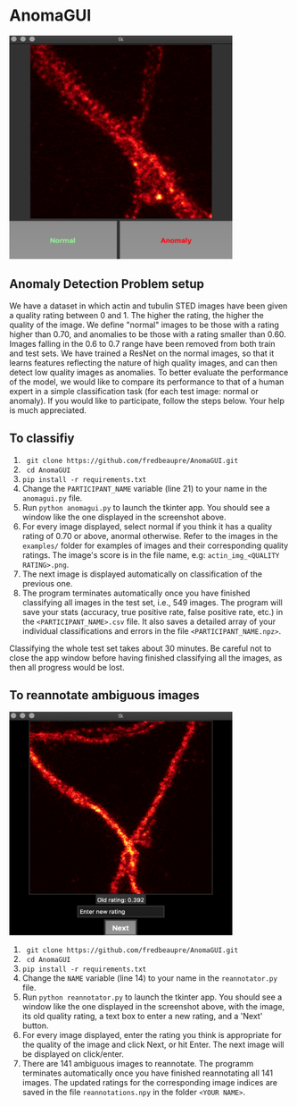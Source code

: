 # AnomaGUI

<img src="https://github.com/fredbeaupre/AnomaGUI/blob/master/anomaguiApp.png" width="400" height="400" margin="auto">

## Anomaly Detection Problem setup

We have a dataset in which actin and tubulin STED images have been given a quality rating between 0 and 1. The higher the rating, the higher the quality of the image. We define "normal" images to be those with a rating higher than 0.70, and anomalies to be those with a rating smaller than 0.60. Images falling in the 0.6 to 0.7 range have been removed from both train and test sets. We have trained a ResNet on the normal images, so that it learns features reflecting the nature of high quality images, and can then detect low quality images as anomalies. To better evaluate the performance of the model, we would like to compare its performance to that of a human expert in a simple classification task (for each test image: normal or anomaly). If you would like to participate, follow the steps below. Your help is much appreciated.

## To classifiy

1. ` git clone https://github.com/fredbeaupre/AnomaGUI.git`
2. ` cd AnomaGUI`
3. `pip install -r requirements.txt`
4. Change the `PARTICIPANT_NAME` variable (line 21) to your name in the `anomagui.py` file.
5. Run `python anomagui.py` to launch the tkinter app. You should see a window like the one displayed in the screenshot above.
6. For every image displayed, select normal if you think it has a quality rating of 0.70 or above, anormal otherwise. Refer to the images in the `examples/` folder for examples of images and their corresponding quality ratings. The image's score is in the file name, e.g: `actin_img_<QUALITY RATING>.png`.
7. The next image is displayed automatically on classification of the previous one.
8. The program terminates automatically once you have finished classifying all images in the test set, i.e., 549 images. The program will save your stats (accuracy, true positive rate, false positive rate, etc.) in the `<PARTICIPANT_NAME>.csv` file. It also saves a detailed array of your individual classifications and errors in the file `<PARTICIPANT_NAME.npz>`.

Classifying the whole test set takes about 30 minutes. Be careful not to close the app window before having finished classifying all the images, as then all progress would be lost.

## To reannotate ambiguous images

<img src="https://github.com/fredbeaupre/AnomaGUI/blob/master/reannotatorApp.png" width="400" height="400" margin="auto">

1. ` git clone https://github.com/fredbeaupre/AnomaGUI.git`
2. ` cd AnomaGUI`
3. `pip install -r requirements.txt`
4. Change the `NAME` variable (line 14) to your name in the `reannotator.py` file.
5. Run `python reannotator.py` to launch the tkinter app. You should see a window like the one displayed in the screenshot above, with the image, its old quality rating, a text box to enter a new rating, and a 'Next' button.
6. For every image displayed, enter the rating you think is appropriate for the quality of the image and click Next, or hit Enter. The next image will be displayed on click/enter.
7. There are 141 ambiguous images to reannotate. The programm terminates automatically once you have finished reannotating all 141 images. The updated ratings for the corresponding image indices are saved in the file `reannotations.npy` in the folder `<YOUR NAME>`.
